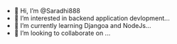 - 👋 Hi, I’m @Saradhi888
- 👀 I’m interested in backend application devlopment...
- 🌱 I’m currently learning Djangoa and NodeJs...
- 💞️ I’m looking to collaborate on ...

<!---
Saradhi888/Saradhi888 is a ✨ special ✨ repository because its `README.md` (this file) appears on your GitHub profile.
You can click the Preview link to take a look at your changes.
--->
